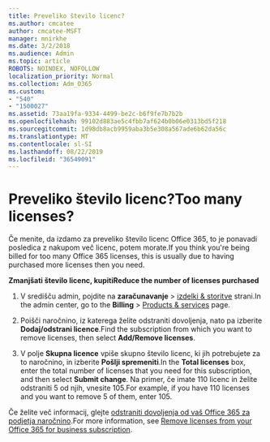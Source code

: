```yaml
---
title: Preveliko število licenc?
ms.author: cmcatee
author: cmcatee-MSFT
manager: mnirkhe
ms.date: 3/2/2018
ms.audience: Admin
ms.topic: article
ROBOTS: NOINDEX, NOFOLLOW
localization_priority: Normal
ms.collection: Adm_O365
ms.custom:
- "540"
- "1500027"
ms.assetid: 73aa19fa-9334-4499-be2c-b6f9fe7b7b2b
ms.openlocfilehash: 99102d883ae5c4fbb7af624b0b06e0313bd5f218
ms.sourcegitcommit: 1d98db8acb9959aba3b5e308a567ade6b62da56c
ms.translationtype: MT
ms.contentlocale: sl-SI
ms.lasthandoff: 08/22/2019
ms.locfileid: "36549091"
---
```

# <a name="too-many-licenses"></a><span data-ttu-id="33164-102">Preveliko število licenc?</span><span class="sxs-lookup"><span data-stu-id="33164-102">Too many licenses?</span></span>

<span data-ttu-id="33164-103">Če menite, da izdamo za preveliko število licenc Office 365, to je ponavadi posledica z nakupom več licenc, potem morate.</span><span class="sxs-lookup"><span data-stu-id="33164-103">If you think you're being billed for too many Office 365 licenses, this is usually due to having purchased more licenses then you need.</span></span>
  
<span data-ttu-id="33164-104">**Zmanjšati število licenc, kupiti**</span><span class="sxs-lookup"><span data-stu-id="33164-104">**Reduce the number of licenses purchased**</span></span>
  
1. <span data-ttu-id="33164-105">V središču admin, pojdite na **zaračunavanje** \> [izdelki & storitve](https://go.microsoft.com/fwlink/p/?linkid=842054) strani.</span><span class="sxs-lookup"><span data-stu-id="33164-105">In the admin center, go to the **Billing** \> [Products & services](https://go.microsoft.com/fwlink/p/?linkid=842054) page.</span></span>

2. <span data-ttu-id="33164-106">Poišči naročnino, iz katerega želite odstraniti dovoljenja, nato pa izberite **Dodaj/odstrani licence**.</span><span class="sxs-lookup"><span data-stu-id="33164-106">Find the subscription from which you want to remove licenses, then select **Add/Remove licenses**.</span></span>

3. <span data-ttu-id="33164-107">V polje **Skupna licence** vpiše skupno število licenc, ki jih potrebujete za to naročnino, in izberite **Pošlji spremeniti**.</span><span class="sxs-lookup"><span data-stu-id="33164-107">In the **Total licenses** box, enter the total number of licenses that you need for this subscription, and then select **Submit change**.</span></span> <span data-ttu-id="33164-108">Na primer, če imate 110 licenc in želite odstraniti 5 od njih, vnesite 105.</span><span class="sxs-lookup"><span data-stu-id="33164-108">For example, if you have 110 licenses and you want to remove 5 of them, enter 105.</span></span>

<span data-ttu-id="33164-109">Če želite več informacij, glejte [odstraniti dovoljenja od vaš Office 365 za podjetja naročnino](https://docs.microsoft.com/office365/admin/subscriptions-and-billing/remove-licenses-from-subscription).</span><span class="sxs-lookup"><span data-stu-id="33164-109">For more information, see [Remove licenses from your Office 365 for business subscription](https://docs.microsoft.com/office365/admin/subscriptions-and-billing/remove-licenses-from-subscription).</span></span>